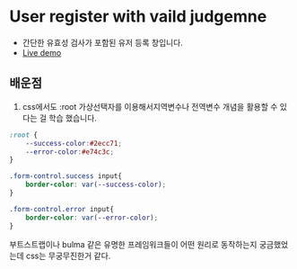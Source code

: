 # User register with vaild judgemne
+ 간단한 유효성 검사가 포함된 유저 등록 창입니다.
+ <a href='https://codepen.io/kim7720/pen/LYQNbRd' 
   target='_blank'>Live demo</a>
   
 ## 배운점
 1. css에서도 :root 가상선택자를 이용해서지역변수나 전역변수 개념을 활용할 수 있다는 걸 학습 했습니다.
```css
:root {
    --success-color:#2ecc71;
    --error-color:#e74c3c;
}

```  
  
```css
.form-control.success input{
    border-color: var(--success-color);
}

.form-control.error input{
    border-color: var(--error-color);
}
```
부트스트랩이나 bulma 같은 유명한 프레임워크들이 어떤 원리로 동작하는지 궁금했었는데  css는 무궁무진한거 같다.
